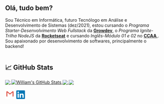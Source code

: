 ## Olá, tudo bem?  


Sou Técnico em Informática, futuro Tecnólogo em Análise e Desenvolvimento de Sistemas (dez/2021), estou cursando o *Programa Starter-Desenvolvimento Web Fullstack* da **[Growdev][grow]**, o *Programa Ignite-Trilha NodeJS* da **[Rocketseat][rock]** e cursando *Inglês-Módulo 01 e 02* no **[CCAA][ccaa]**,. Sou apaixonado por desenvolvimento de softwares, principalmente o backend!</div>
<br>
<br>

## &#x1f4c8; GitHub Stats

<a href="https://github.com/william-ribeiro/william-ribeiro">
  <img align="center" src="https://github-readme-stats.vercel.app/api/top-langs/?username=william-ribeiro&hide=java,html,tex&title_color=ffffff&text_color=c9cacc&icon_color=2bbc8a&bg_color=1d1f21&langs_count=3" />
</a>
<a href="https://github.com/william-ribeiro/william-ribeiro">
  <img align="center" src="https://github-readme-stats.vercel.app/api?username=william-ribeiro&show_icons=true&line_height=27&count_private=true&title_color=ffffff&text_color=c9cacc&icon_color=2bbc8a&bg_color=1d1f21" alt="William's GitHub Stats" />
</a>
<a href="https://github.com/william-ribeiro/Navedex-API">
  <img align="center" src="https://github-readme-stats.vercel.app/api/pin/?username=william-ribeiro&repo=Navedex-API&title_color=ffffff&text_color=c9cacc&icon_color=2bbc8a&bg_color=1d1f21" />
</a> 
<a href="https://github.com/william-ribeiro/Proffy">
  <img align="center" src="https://github-readme-stats.vercel.app/api/pin/?username=william-ribeiro&repo=Proffy&title_color=ffffff&text_color=c9cacc&icon_color=2bbc8a&bg_color=1d1f21" />
</a>


   
  <p align="left">
  <a href="mailto:sbrdigital15@gmail.com"><img alt="Gmail" title="Gmail" height="32" width="32" src="https://raw.githubusercontent.com/william-ribeiro/william-ribeiro/main/assets/gmail.svg"></a> 
  <a href="https://www.linkedin.com/in/william-ribeiro-0b5ab911a"><img alt="LinkedIn" title="LinkedIn" height="28" width="28" src="https://raw.githubusercontent.com/william-ribeiro/william-ribeiro/main/assets/linkedin.svg"></a>
</p>


  
  [rock]: https://rocketseat.com.br/ "Rocketseat"
  [grow]: https://www.growdev.com.br/ "Growdev"
  [ccaa]: https://www.ccaa.com.br/unidade/pelotas "CCAA"

